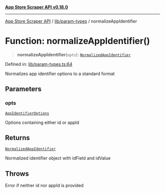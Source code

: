 [**App Store Scraper API v0.18.0**](../../../README.md)

***

[App Store Scraper API](../../../modules.md) / [lib/param-types](../README.md) / normalizeAppIdentifier

# Function: normalizeAppIdentifier()

> **normalizeAppIdentifier**(`opts`): [`NormalizedAppIdentifier`](../interfaces/NormalizedAppIdentifier.md)

Defined in: [lib/param-types.ts:64](https://github.com/facundoolano/app-store-scraper/blob/7e1baf8350e9d5936df88e03bdbb2e2ecea26d48/lib/param-types.ts#L64)

Normalizes app identifier options to a standard format

## Parameters

### opts

[`AppIdentifierOptions`](../interfaces/AppIdentifierOptions.md)

Options containing either id or appId

## Returns

[`NormalizedAppIdentifier`](../interfaces/NormalizedAppIdentifier.md)

Normalized identifier object with idField and idValue

## Throws

Error if neither id nor appId is provided

